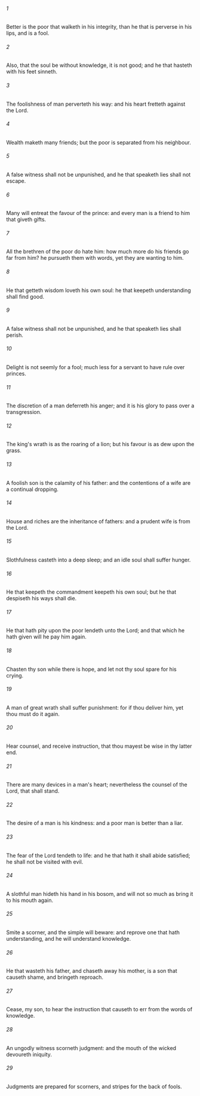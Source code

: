 ###### 1
Better is the poor that walketh in his integrity, than he that is perverse in his lips, and is a fool.

###### 2
Also, that the soul be without knowledge, it is not good; and he that hasteth with his feet sinneth.

###### 3
The foolishness of man perverteth his way: and his heart fretteth against the Lord.

###### 4
Wealth maketh many friends; but the poor is separated from his neighbour.

###### 5
A false witness shall not be unpunished, and he that speaketh lies shall not escape.

###### 6
Many will entreat the favour of the prince: and every man is a friend to him that giveth gifts.

###### 7
All the brethren of the poor do hate him: how much more do his friends go far from him? he pursueth them with words, yet they are wanting to him.

###### 8
He that getteth wisdom loveth his own soul: he that keepeth understanding shall find good.

###### 9
A false witness shall not be unpunished, and he that speaketh lies shall perish.

###### 10
Delight is not seemly for a fool; much less for a servant to have rule over princes.

###### 11
The discretion of a man deferreth his anger; and it is his glory to pass over a transgression.

###### 12
The king's wrath is as the roaring of a lion; but his favour is as dew upon the grass.

###### 13
A foolish son is the calamity of his father: and the contentions of a wife are a continual dropping.

###### 14
House and riches are the inheritance of fathers: and a prudent wife is from the Lord.

###### 15
Slothfulness casteth into a deep sleep; and an idle soul shall suffer hunger.

###### 16
He that keepeth the commandment keepeth his own soul; but he that despiseth his ways shall die.

###### 17
He that hath pity upon the poor lendeth unto the Lord; and that which he hath given will he pay him again.

###### 18
Chasten thy son while there is hope, and let not thy soul spare for his crying.

###### 19
A man of great wrath shall suffer punishment: for if thou deliver him, yet thou must do it again.

###### 20
Hear counsel, and receive instruction, that thou mayest be wise in thy latter end.

###### 21
There are many devices in a man's heart; nevertheless the counsel of the Lord, that shall stand.

###### 22
The desire of a man is his kindness: and a poor man is better than a liar.

###### 23
The fear of the Lord tendeth to life: and he that hath it shall abide satisfied; he shall not be visited with evil.

###### 24
A slothful man hideth his hand in his bosom, and will not so much as bring it to his mouth again.

###### 25
Smite a scorner, and the simple will beware: and reprove one that hath understanding, and he will understand knowledge.

###### 26
He that wasteth his father, and chaseth away his mother, is a son that causeth shame, and bringeth reproach.

###### 27
Cease, my son, to hear the instruction that causeth to err from the words of knowledge.

###### 28
An ungodly witness scorneth judgment: and the mouth of the wicked devoureth iniquity.

###### 29
Judgments are prepared for scorners, and stripes for the back of fools.

